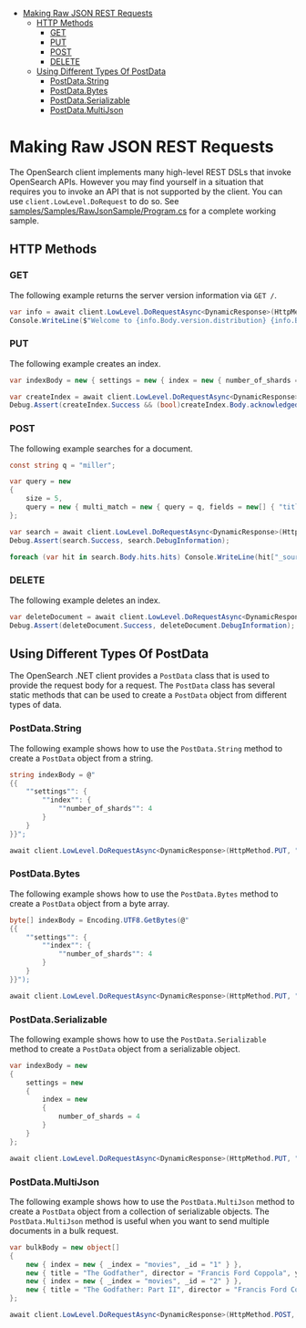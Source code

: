 - [Making Raw JSON REST Requests](#making-raw-json-rest-requests)
  - [HTTP Methods](#http-methods)
    - [GET](#get)
    - [PUT](#put)
    - [POST](#post)
    - [DELETE](#delete)
  - [Using Different Types Of PostData](#using-different-types-of-postdata)
    - [PostData.String](#postdatastring)
    - [PostData.Bytes](#postdatabytes)
    - [PostData.Serializable](#postdataserializable)
    - [PostData.MultiJson](#postdatamultijson)

# Making Raw JSON REST Requests
The OpenSearch client implements many high-level REST DSLs that invoke OpenSearch APIs. However you may find yourself in a situation that requires you to invoke an API that is not supported by the client. You can use `client.LowLevel.DoRequest` to do so. See [samples/Samples/RawJsonSample/Program.cs](../samples/Samples/RawJsonSample/Program.cs) for a complete working sample.

## HTTP Methods

### GET
The following example returns the server version information via `GET /`.

```csharp
var info = await client.LowLevel.DoRequestAsync<DynamicResponse>(HttpMethod.GET, "/", CancellationToken.None);
Console.WriteLine($"Welcome to {info.Body.version.distribution} {info.Body.version.number}!");
```

### PUT
The following example creates an index.

```csharp
var indexBody = new { settings = new { index = new { number_of_shards = 4 } } };

var createIndex = await client.LowLevel.DoRequestAsync<DynamicResponse>(HttpMethod.PUT, "/movies", CancellationToken.None, PostData.Serializable(indexBody));
Debug.Assert(createIndex.Success && (bool)createIndex.Body.acknowledged, createIndex.DebugInformation);
```

### POST
The following example searches for a document.

```csharp
const string q = "miller";

var query = new
{
	size = 5,
	query = new { multi_match = new { query = q, fields = new[] { "title^2", "director" } } }
};

var search = await client.LowLevel.DoRequestAsync<DynamicResponse>(HttpMethod.POST, $"/{indexName}/_search", CancellationToken.None, PostData.Serializable(query));
Debug.Assert(search.Success, search.DebugInformation);

foreach (var hit in search.Body.hits.hits) Console.WriteLine(hit["_source"]["title"]);
```

### DELETE
The following example deletes an index.

```csharp
var deleteDocument = await client.LowLevel.DoRequestAsync<DynamicResponse>(HttpMethod.DELETE, $"/{indexName}/_doc/{id}", CancellationToken.None);
Debug.Assert(deleteDocument.Success, deleteDocument.DebugInformation);
```

## Using Different Types Of PostData
The OpenSearch .NET client provides a `PostData` class that is used to provide the request body for a request. The `PostData` class has several static methods that can be used to create a `PostData` object from different types of data.

### PostData.String
The following example shows how to use the `PostData.String` method to create a `PostData` object from a string.

```csharp
string indexBody = @"
{{
    ""settings"": {
        ""index"": {
            ""number_of_shards"": 4
        }
    }
}}";

await client.LowLevel.DoRequestAsync<DynamicResponse>(HttpMethod.PUT, "/movies", CancellationToken.None, PostData.String(indexBody));
```

### PostData.Bytes
The following example shows how to use the `PostData.Bytes` method to create a `PostData` object from a byte array.

```csharp
byte[] indexBody = Encoding.UTF8.GetBytes(@"
{{
    ""settings"": {
        ""index"": {
            ""number_of_shards"": 4
        }
    }
}}");

await client.LowLevel.DoRequestAsync<DynamicResponse>(HttpMethod.PUT, "/movies", CancellationToken.None, PostData.Bytes(indexBody));
```

### PostData.Serializable
The following example shows how to use the `PostData.Serializable` method to create a `PostData` object from a serializable object.

```csharp
var indexBody = new
{
    settings = new
    {
        index = new
        {
            number_of_shards = 4
        }
    }
};

await client.LowLevel.DoRequestAsync<DynamicResponse>(HttpMethod.PUT, "/movies", CancellationToken.None, PostData.Serializable(indexBody));
```

### PostData.MultiJson
The following example shows how to use the `PostData.MultiJson` method to create a `PostData` object from a collection of serializable objects. 
The `PostData.MultiJson` method is useful when you want to send multiple documents in a bulk request.

```csharp
var bulkBody = new object[]
{ 
    new { index = new { _index = "movies", _id = "1" } },
    new { title = "The Godfather", director = "Francis Ford Coppola", year = 1972 },
    new { index = new { _index = "movies", _id = "2" } },
    new { title = "The Godfather: Part II", director = "Francis Ford Coppola", year = 1974 }
};

await client.LowLevel.DoRequestAsync<DynamicResponse>(HttpMethod.POST, "/_bulk", CancellationToken.None, PostData.MultiJson(bulkBody));
```
